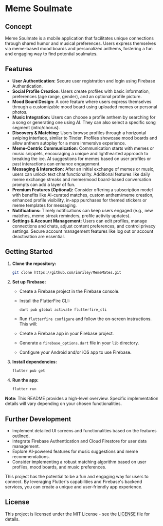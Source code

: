 # Meme Soulmate

## Concept

Meme Soulmate is a mobile application that facilitates unique connections through shared humor and musical preferences. Users express themselves via meme-based mood boards and personalized anthems, fostering a fun and engaging way to find potential soulmates.

## Features

- **User Authentication:** Secure user registration and login using Firebase Authentication.
- **Social Profile Creation:** Users create profiles with basic information, preferences (age range, gender), and an optional profile picture.
- **Mood Board Design:** A core feature where users express themselves through a customizable mood board using uploaded memes or personal photos.
- **Music Integration:** Users can choose a profile anthem by searching for a song or generating one using AI. They can also select a specific song segment (intro/chorus).
- **Discovery & Matching:** Users browse profiles through a horizontal swiping interface, similar to Tinder. Profiles showcase mood boards and allow anthem autoplay for a more immersive experience.
- **Meme-Centric Communication:** Communication starts with memes or music snippets, encouraging a unique and lighthearted approach to breaking the ice. AI suggestions for memes based on user profiles or past interactions can enhance engagement.
- **Messaging & Interaction:** After an initial exchange of memes or music, users can unlock text chat functionality. Additional features like daily meme exchange streaks and meme/mood board-based conversation prompts can add a layer of fun.
- **Premium Features (Optional):** Consider offering a subscription model with benefits like AI-curated matches, custom anthem/meme creation, enhanced profile visibility, in-app purchases for themed stickers or meme templates for messaging.
- **Notifications:** Timely notifications can keep users engaged (e.g., new matches, meme streak reminders, profile activity updates).
- **Settings & Account Management:** Users can edit profiles, manage connections and chats, adjust content preferences, and control privacy settings. Secure account management features like log out or account deactivation are essential.

## Getting Started

1. **Clone the repository:**

   ```bash
   git clone https://github.com/imriley/MemeMates.git
   ```

2. **Set up Firebase:**

   - Create a Firebase project in the Firebase console.
   - Install the FlutterFire CLI:

     ```bash
     dart pub global activate flutterfire_cli
     ```

   - Run `flutterfire configure` and follow the on-screen instructions. This will:
   - Create a Firebase app in your Firebase project.
   - Generate a `firebase_options.dart` file in your `lib` directory.
   - Configure your Android and/or iOS app to use Firebase.

3. **Install dependencies:**

   ```bash
   flutter pub get
   ```

4. **Run the app:**

   ```bash
   flutter run
   ```

**Note:** This README provides a high-level overview. Specific implementation details will vary depending on your chosen functionalities.

## Further Development

- Implement detailed UI screens and functionalities based on the features outlined.
- Integrate Firebase Authentication and Cloud Firestore for user data management.
- Explore AI-powered features for music suggestions and meme recommendations.
- Consider implementing a robust matching algorithm based on user profiles, mood boards, and music preferences.

This project has the potential to be a fun and engaging way for users to connect. By leveraging Flutter's capabilities and Firebase's backend services, you can create a unique and user-friendly app experience.

## License

This project is licensed under the MIT License - see the [LICENSE](LICENSE) file for details.
